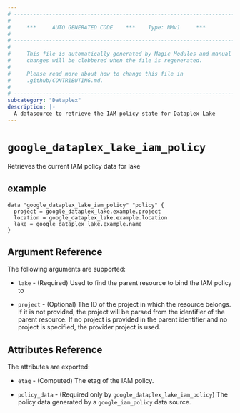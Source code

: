 ```yaml
---
# ----------------------------------------------------------------------------
#
#     ***     AUTO GENERATED CODE    ***    Type: MMv1     ***
#
# ----------------------------------------------------------------------------
#
#     This file is automatically generated by Magic Modules and manual
#     changes will be clobbered when the file is regenerated.
#
#     Please read more about how to change this file in
#     .github/CONTRIBUTING.md.
#
# ----------------------------------------------------------------------------
subcategory: "Dataplex"
description: |-
  A datasource to retrieve the IAM policy state for Dataplex Lake
---
```



# `google_dataplex_lake_iam_policy`
Retrieves the current IAM policy data for lake


## example

```hcl
data "google_dataplex_lake_iam_policy" "policy" {
  project = google_dataplex_lake.example.project
  location = google_dataplex_lake.example.location
  lake = google_dataplex_lake.example.name
}
```

## Argument Reference

The following arguments are supported:

* `lake` - (Required) Used to find the parent resource to bind the IAM policy to

* `project` - (Optional) The ID of the project in which the resource belongs.
    If it is not provided, the project will be parsed from the identifier of the parent resource. If no project is provided in the parent identifier and no project is specified, the provider project is used.

## Attributes Reference

The attributes are exported:

* `etag` - (Computed) The etag of the IAM policy.

* `policy_data` - (Required only by `google_dataplex_lake_iam_policy`) The policy data generated by
  a `google_iam_policy` data source.
